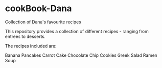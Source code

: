 # cookBook-Dana
 Collection of Dana's favourite recipes

This repository provides a collection of different recipes - ranging from entrees to desserts.

The recipes included are:

Banana Pancakes
Carrot Cake
Chocolate Chip Cookies
Greek Salad
Ramen Soup
